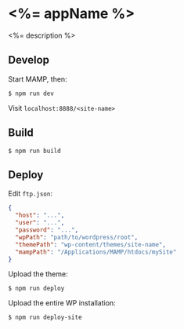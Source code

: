 # <%= appName %>

<%= description %>

## Develop

Start MAMP, then:

    $ npm run dev

Visit `localhost:8888/<site-name>`

## Build

    $ npm run build

## Deploy

Edit `ftp.json`:

```json
{
  "host": "...",
  "user": "...",
  "password": "...",
  "wpPath": "path/to/wordpress/root",
  "themePath": "wp-content/themes/site-name",
  "mampPath": "/Applications/MAMP/htdocs/mySite"
}
```

Upload the theme:

    $ npm run deploy

Upload the entire WP installation:

    $ npm run deploy-site
